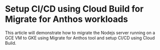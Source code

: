 # Setup CI/CD using Cloud Build for Migrate for Anthos workloads

This article will demonstrate how to migrate the Nodejs server running on a GCE VM to GKE using Migrate for Anthos tool and setup CI/CD using Cloud Build.
